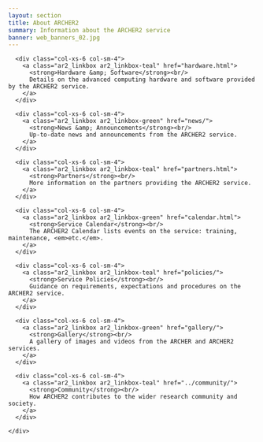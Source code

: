 ```yaml
---
layout: section
title: About ARCHER2 
summary: Information about the ARCHER2 service
banner: web_banners_02.jpg
---
```


<section id="service">
  <div class="container">
    <div class="row">


      <div class="col-xs-6 col-sm-4">
        <a class="ar2_linkbox ar2_linkbox-teal" href="hardware.html">
          <strong>Hardware &amp; Software</strong><br/>
          Details on the advanced computing hardware and software provided by the ARCHER2 service.
        </a>
      </div>

      <div class="col-xs-6 col-sm-4">
        <a class="ar2_linkbox ar2_linkbox-green" href="news/">
          <strong>News &amp; Announcements</strong><br/>
          Up-to-date news and announcements from the ARCHER2 service.
        </a>
      </div>

      <div class="col-xs-6 col-sm-4">
        <a class="ar2_linkbox ar2_linkbox-teal" href="partners.html">
          <strong>Partners</strong><br/>
          More information on the partners providing the ARCHER2 service.
        </a>
      </div>

      <div class="col-xs-6 col-sm-4">
        <a class="ar2_linkbox ar2_linkbox-green" href="calendar.html">
          <strong>Service Calendar</strong><br/>
          The ARCHER2 Calendar lists events on the service: training, maintenance, <em>etc.</em>.
        </a>
      </div>

      <div class="col-xs-6 col-sm-4">
        <a class="ar2_linkbox ar2_linkbox-teal" href="policies/">
          <strong>Service Policies</strong><br/>
          Guidance on requirements, expectations and procedures on the ARCHER2 service.
        </a>
      </div>

      <div class="col-xs-6 col-sm-4">
        <a class="ar2_linkbox ar2_linkbox-green" href="gallery/">
          <strong>Gallery</strong><br/>
          A gallery of images and videos from the ARCHER and ARCHER2 services.
        </a>
      </div>

      <div class="col-xs-6 col-sm-4">
        <a class="ar2_linkbox ar2_linkbox-teal" href="../community/">
          <strong>Community</strong><br/>
          How ARCHER2 contributes to the wider research community and society.
        </a>
      </div>
     
    </div>
  </div>
</section>
